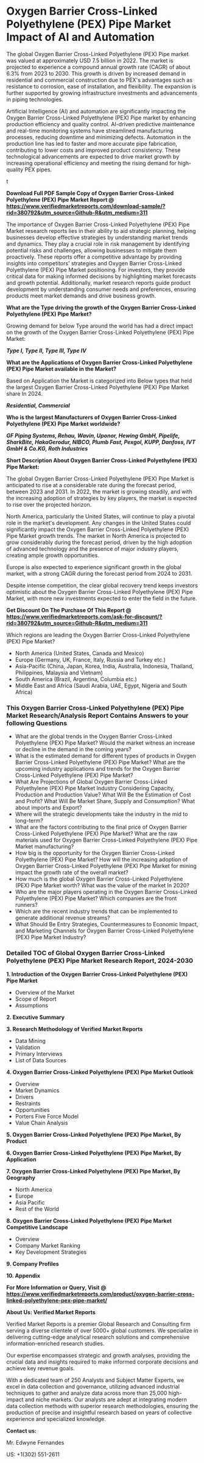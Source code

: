 <meta name="title" content="Global Oxygen Barrier Cross-Linked Polyethylene (PEX) Pipe Market Impact of AI and Automation"><meta name="description" content="The global Oxygen Barrier Cross-Linked Polyethylene (PEX) Pipe market was valued at approximately USD 7.5 billion in 2022. The market is projected to experience a comp"><meta name="title" content="Oxygen Barrier Cross-Linked Polyethylene (PEX) Pipe Market Size, Share, Scope, Trends, Growth, Opportunities, Analysis, Forecast"><h1>Oxygen Barrier Cross-Linked Polyethylene (PEX) Pipe Market Impact of AI and Automation</h1><p>The global Oxygen Barrier Cross-Linked Polyethylene (PEX) Pipe market was valued at approximately USD 7.5 billion in 2022. The market is projected to experience a compound annual growth rate (CAGR) of about 6.3% from 2023 to 2030. This growth is driven by increased demand in residential and commercial construction due to PEX's advantages such as resistance to corrosion, ease of installation, and flexibility. The expansion is further supported by growing infrastructure investments and advancements in piping technologies.</p><p>Artificial Intelligence (AI) and automation are significantly impacting the Oxygen Barrier Cross-Linked Polyethylene (PEX) Pipe market by enhancing production efficiency and quality control. AI-driven predictive maintenance and real-time monitoring systems have streamlined manufacturing processes, reducing downtime and minimizing defects. Automation in the production line has led to faster and more accurate pipe fabrication, contributing to lower costs and improved product consistency. These technological advancements are expected to drive market growth by increasing operational efficiency and meeting the rising demand for high-quality PEX pipes.</p>t</p><p id="" class=""><strong>Download Full PDF Sample Copy of Oxygen Barrier Cross-Linked Polyethylene (PEX) Pipe Market Report @ <a href="https://www.verifiedmarketreports.com/download-sample/?rid=380792&utm_source=Github-R&utm_medium=311" target="_blank">https://www.verifiedmarketreports.com/download-sample/?rid=380792&utm_source=Github-R&utm_medium=311</a></strong></p><p>The importance of&nbsp;Oxygen Barrier Cross-Linked Polyethylene (PEX) Pipe Market research reports lies in their ability to aid strategic planning, helping businesses develop effective strategies by understanding market trends and dynamics. They play a crucial role in risk management by identifying potential risks and challenges, allowing businesses to mitigate them proactively. These reports offer a competitive advantage by providing insights into competitors' strategies and Oxygen Barrier Cross-Linked Polyethylene (PEX) Pipe Market positioning. For investors, they provide critical data for making informed decisions by highlighting market forecasts and growth potential. Additionally, market research reports guide product development by understanding consumer needs and preferences, ensuring products meet market demands and drive business growth.</p><p><strong>What are the&nbsp;Type driving the growth of the Oxygen Barrier Cross-Linked Polyethylene (PEX) Pipe Market?</strong></p><p id="" class="">Growing demand for below Type around the world has had a direct impact on the growth of the Oxygen Barrier Cross-Linked Polyethylene (PEX) Pipe Market:</p><em><strong>Type I, Type II, Type III, Type IV</strong></em></p><strong>What are the&nbsp;Applications&nbsp;of Oxygen Barrier Cross-Linked Polyethylene (PEX) Pipe Market available in the Market?</strong></p><p id="" class="">Based on Application the Market is categorized into Below types that held the largest Oxygen Barrier Cross-Linked Polyethylene (PEX) Pipe Market share In 2024.</p><em><strong>Residential, Commercial</strong></em></p><strong>Who is the largest Manufacturers of Oxygen Barrier Cross-Linked Polyethylene (PEX) Pipe Market worldwide?</strong></p><p><em><strong>GF Piping Systems, Rehau, Wavin, Uponor, Hewing GmbH, Pipelife, SharkBite, HakaGerodur, NIBCO, Plumb Fast, Pexgol, KUPP, Danfoss, IVT GmbH & Co.KG, Roth Industries</strong></em></p><p id="" class=""><strong>Short Description About Oxygen Barrier Cross-Linked Polyethylene (PEX) Pipe Market:</strong></p><p>The global Oxygen Barrier Cross-Linked Polyethylene (PEX) Pipe Market is anticipated to rise at a considerable rate during the forecast period, between 2023 and 2031. In 2022, the market is growing steadily, and with the increasing adoption of strategies by key players, the market is expected to rise over the projected horizon.</p><p>North America, particularly the United States, will continue to play a pivotal role in the market's development. Any changes in the United States could significantly impact the Oxygen Barrier Cross-Linked Polyethylene (PEX) Pipe Market growth trends. The market in North America is projected to grow considerably during the forecast period, driven by the high adoption of advanced technology and the presence of major industry players, creating ample growth opportunities.</p><p>Europe is also expected to experience significant growth in the global market, with a strong CAGR during the forecast period from 2024 to 2031.</p><p>Despite intense competition, the clear global recovery trend keeps investors optimistic about the Oxygen Barrier Cross-Linked Polyethylene (PEX) Pipe Market, with more new investments expected to enter the field in the future.</p><p id="" class=""><strong>Get Discount On The Purchase Of This Report @ <a href="https://www.verifiedmarketreports.com/ask-for-discount/?rid=380792&utm_source=Github-R&utm_medium=311" target="_blank">https://www.verifiedmarketreports.com/ask-for-discount/?rid=380792&utm_source=Github-R&utm_medium=311</a></strong></p>Which regions are leading the Oxygen Barrier Cross-Linked Polyethylene (PEX) Pipe Market?</p><ul><li>North America (United States, Canada and Mexico)</li><li>Europe (Germany, UK, France, Italy, Russia and Turkey etc.)</li><li>Asia-Pacific (China, Japan, Korea, India, Australia, Indonesia, Thailand, Philippines, Malaysia and Vietnam)</li><li>South America (Brazil, Argentina, Columbia etc.)</li><li>Middle East and Africa (Saudi Arabia, UAE, Egypt, Nigeria and South Africa)</li></ul><h3 id="" class="">This Oxygen Barrier Cross-Linked Polyethylene (PEX) Pipe Market Research/Analysis Report Contains Answers to your following Questions</h3><ul><li>What are the global trends in the Oxygen Barrier Cross-Linked Polyethylene (PEX) Pipe Market? Would the market witness an increase or decline in the demand in the coming years?</li><li>What is the estimated demand for different types of products in Oxygen Barrier Cross-Linked Polyethylene (PEX) Pipe Market? What are the upcoming industry applications and trends for the Oxygen Barrier Cross-Linked Polyethylene (PEX) Pipe Market?</li><li>What Are Projections of Global Oxygen Barrier Cross-Linked Polyethylene (PEX) Pipe Market Industry Considering Capacity, Production and Production Value? What Will Be the Estimation of Cost and Profit? What Will Be Market Share, Supply and Consumption? What about imports and Export?</li><li>Where will the strategic developments take the industry in the mid to long-term?</li><li>What are the factors contributing to the final price of Oxygen Barrier Cross-Linked Polyethylene (PEX) Pipe Market? What are the raw materials used for Oxygen Barrier Cross-Linked Polyethylene (PEX) Pipe Market manufacturing?</li><li>How big is the opportunity for the Oxygen Barrier Cross-Linked Polyethylene (PEX) Pipe Market? How will the increasing adoption of Oxygen Barrier Cross-Linked Polyethylene (PEX) Pipe Market for mining impact the growth rate of the overall market?</li><li>How much is the global Oxygen Barrier Cross-Linked Polyethylene (PEX) Pipe Market worth? What was the value of the market In 2020?</li><li>Who are the major players operating in the Oxygen Barrier Cross-Linked Polyethylene (PEX) Pipe Market? Which companies are the front runners?</li><li>Which are the recent industry trends that can be implemented to generate additional revenue streams?</li><li>What Should Be Entry Strategies, Countermeasures to Economic Impact, and Marketing Channels for Oxygen Barrier Cross-Linked Polyethylene (PEX) Pipe Market Industry?</li></ul><h3 id="" class="">Detailed TOC of Global Oxygen Barrier Cross-Linked Polyethylene (PEX) Pipe Market Research Report, 2024-2030</h3><p id="" class=""><strong>1. Introduction of the Oxygen Barrier Cross-Linked Polyethylene (PEX) Pipe Market</strong></p><ul><li>Overview of the Market</li><li>Scope of Report</li><li>Assumptions</li></ul><p id="" class=""><strong>2. Executive Summary</strong></p><p id="" class=""><strong>3. Research Methodology of Verified Market Reports</strong></p><ul><li>Data Mining</li><li>Validation</li><li>Primary Interviews</li><li>List of Data Sources</li></ul><p id="" class=""><strong>4. Oxygen Barrier Cross-Linked Polyethylene (PEX) Pipe Market Outlook</strong></p><ul><li>Overview</li><li>Market Dynamics</li><li>Drivers</li><li>Restraints</li><li>Opportunities</li><li>Porters Five Force Model</li><li>Value Chain Analysis</li></ul><p id="" class=""><strong>5. Oxygen Barrier Cross-Linked Polyethylene (PEX) Pipe Market, By Product</strong></p><p id="" class=""><strong>6. Oxygen Barrier Cross-Linked Polyethylene (PEX) Pipe Market, By Application</strong></p><p id="" class=""><strong>7. Oxygen Barrier Cross-Linked Polyethylene (PEX) Pipe Market, By Geography</strong></p><ul><li>North America</li><li>Europe</li><li>Asia Pacific</li><li>Rest of the World</li></ul><p id="" class=""><strong>8. Oxygen Barrier Cross-Linked Polyethylene (PEX) Pipe Market Competitive Landscape</strong></p><ul><li>Overview</li><li>Company Market Ranking</li><li>Key Development Strategies</li></ul><p id="" class=""><strong>9. Company Profiles</strong></p><p id="" class=""><strong>10. Appendix</strong></p><p id="" class=""><strong>For More Information or Query, Visit @ <a href="https://www.verifiedmarketreports.com/product/oxygen-barrier-cross-linked-polyethylene-pex-pipe-market/" target="_blank">https://www.verifiedmarketreports.com/product/oxygen-barrier-cross-linked-polyethylene-pex-pipe-market/</a></strong></p><p id="" class=""><strong>About Us: Verified Market Reports</strong></p><p id="" class="">Verified Market Reports is a premier Global Research and Consulting firm serving a diverse clientele of over 5000+ global customers. We specialize in delivering cutting-edge analytical research solutions and comprehensive information-enriched research studies.</p><p id="" class="">Our expertise encompasses strategic and growth analyses, providing the crucial data and insights required to make informed corporate decisions and achieve key revenue goals.</p><p id="" class="">With a dedicated team of 250 Analysts and Subject Matter Experts, we excel in data collection and governance, utilizing advanced industrial techniques to gather and analyze data across more than 25,000 high-impact and niche markets. Our analysts are adept at integrating modern data collection methods with superior research methodologies, ensuring the production of precise and insightful research based on years of collective experience and specialized knowledge.</p><p id="" class=""><strong>Contact us:</strong></p><p id="" class="">Mr. Edwyne Fernandes</p><p id="" class="">US: +1(302) 551-2611</p>